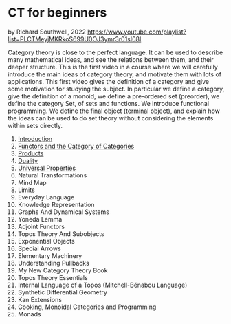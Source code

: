 # CT for beginners
by Richard Southwell, 2022
https://www.youtube.com/playlist?list=PLCTMeyjMKRkoS699U0OJ3ymr3r01sI08l

Category theory is close to the perfect language. It can be used to describe many mathematical ideas, and see the relations between them, and their deeper structure. This is the first video in a course where we will carefully introduce the main ideas of category theory, and motivate them with lots of applications. This first video gives the definition of a category and give some motivation for studying the subject. In particular we define a category, give the definition of a monoid, we define a pre-ordered set (preorder), we define the category Set, of sets and functions. We introduce functional programming. We define the final object (terminal object), and explain how the ideas can be used to do set theory without considering the elements within sets directly.

1. [Introduction](01-introduction.md)
2. [Functors and the Category of Categories](./02-functors.md)
3. [Products](./03-products.md)
4. [Duality](./04-duality.md)
5. [Universal Properties](./05-universal-properties.md)
6. Natural Transformations
7. Mind Map
8. Limits
9. Everyday Language
10. Knowledge Representation
11. Graphs And Dynamical Systems
12. Yoneda Lemma
13. Adjoint Functors
14. Topos Theory And Subobjects
15. Exponential Objects
16. Special Arrows
17. Elementary Machinery
18. Understanding Pullbacks
19. My New Category Theory Book
20. Topos Theory Essentials
21. Internal Language of a Topos (Mitchell-Bénabou Language)
22. Synthetic Differential Geometry
23. Kan Extensions
24. Cooking, Monoidal Categories and Programming
25. Monads
